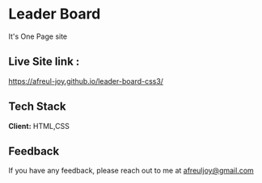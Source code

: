 
# Leader Board
It's One Page site



## Live Site link : 

https://afreul-joy.github.io/leader-board-css3/

  
## Tech Stack

**Client:** HTML,CSS


  
## Feedback

If you have any feedback, please reach out to me at afreuljoy@gmail.com

  
